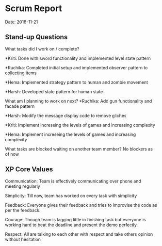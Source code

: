 # Scrum Report
Date: 2018-11-21

## Stand-up Questions
What tasks did I work on / complete?

*Kriti: Done with sword functionality and implemented level state pattern

*Ruchika: Completed initial setup and implemented observer pattern to collecting items

*Hema: Implemented strategy pattern to human and zombie movement

*Harsh: Developed state pattern for human state

What am I planning to work on next?
*Ruchika: Add gun functionality and facade pattern

*Harsh: Modify the message display code to remove gliches

*Kriti: Implement increseing the levels of games and increasing complexity

*Hema: Implement increseing the levels of games and increasing complexity

What tasks are blocked waiting on another team member?
No blockers as of now

## XP Core Values
Communication: Team is effectively communicating over phone and meeting regularly

Simplicity: Till now, team has worked on every task with simplicity 

Feedback: Everyone gives their feedback and tries to improvise the code as per the feedback.

Courage: Though team is lagging little in finishing task but everyone is working hard to beat the deadline and present the demo perfectly.

Respect: All are talking to each other with respect and take others opinion without hesitation
